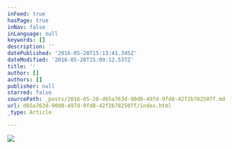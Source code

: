 ```yaml
---
inFeed: true
hasPage: true
inNav: false
inLanguage: null
keywords: []
description: ''
datePublished: '2016-05-28T15:13:41.345Z'
dateModified: '2016-05-28T15:09:12.537Z'
title: ''
author: []
authors: []
publisher: null
starred: false
sourcePath: _posts/2016-05-28-d65a763d-90d0-497d-9fd8-42f2b782507f.md
url: d65a763d-90d0-497d-9fd8-42f2b782507f/index.html
_type: Article

---
```

![](https://the-grid-user-content.s3-us-west-2.amazonaws.com/f3a91ce4-b67a-4767-9ed5-767fee1c15ba.jpg)
